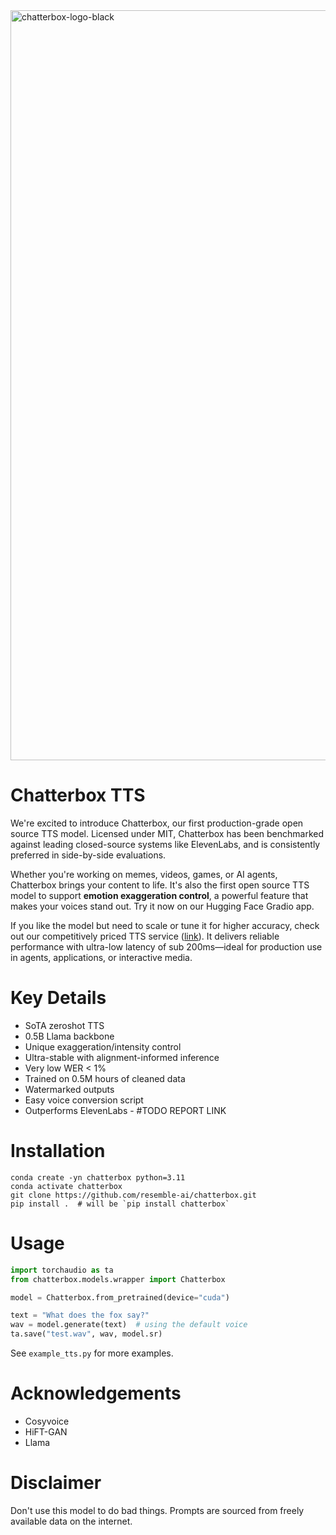 <img width="1200" alt="chatterbox-logo-black" src="https://github.com/user-attachments/assets/172bd283-5d88-4302-aed9-4b0eda94f20f" />

# Chatterbox TTS
We're excited to introduce Chatterbox, our first production-grade open source TTS model. Licensed under MIT, Chatterbox has been benchmarked against leading closed-source systems like ElevenLabs, and is consistently preferred in side-by-side evaluations.

Whether you're working on memes, videos, games, or AI agents, Chatterbox brings your content to life. It's also the first open source TTS model to support **emotion exaggeration control**, a powerful feature that makes your voices stand out. Try it now on our Hugging Face Gradio app.

If you like the model but need to scale or tune it for higher accuracy, check out our competitively priced TTS service (<a href="https://resemble.ai">link</a>). It delivers reliable performance with ultra-low latency of sub 200ms—ideal for production use in agents, applications, or interactive media.

# Key Details
- SoTA zeroshot TTS
- 0.5B Llama backbone
- Unique exaggeration/intensity control
- Ultra-stable with alignment-informed inference
- Very low WER < 1%
- Trained on 0.5M hours of cleaned data
- Watermarked outputs
- Easy voice conversion script
- Outperforms ElevenLabs - #TODO REPORT LINK

# Installation
```
conda create -yn chatterbox python=3.11
conda activate chatterbox
git clone https://github.com/resemble-ai/chatterbox.git
pip install .  # will be `pip install chatterbox`
```

# Usage
```python
import torchaudio as ta
from chatterbox.models.wrapper import Chatterbox

model = Chatterbox.from_pretrained(device="cuda")

text = "What does the fox say?"
wav = model.generate(text)  # using the default voice
ta.save("test.wav", wav, model.sr)
```
See `example_tts.py` for more examples.

# Acknowledgements
- Cosyvoice
- HiFT-GAN
- Llama

# Disclaimer
Don't use this model to do bad things. Prompts are sourced from freely available data on the internet.
